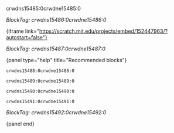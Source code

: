 crwdns15485:0crwdne15485:0

*BlockTag: crwdns15486:0crwdne15486:0*

{iframe link="https://scratch.mit.edu/projects/embed/152447963/?autostart=false"}

*BlockTag: crwdns15487:0crwdne15487:0*

{panel type="help" title="Recommended blocks"}

<pre><code class="scratch:split:random">crwdns15488:0crwdne15488:0
</code></pre>

<pre><code class="scratch:split:random">crwdns15489:0crwdne15489:0
</code></pre>

<pre><code class="scratch:split:random">crwdns15490:0crwdne15490:0
</code></pre>

<pre><code class="scratch:split:random">crwdns15491:0crwdne15491:0
</code></pre>

*BlockTag: crwdns15492:0crwdne15492:0*

{panel end}